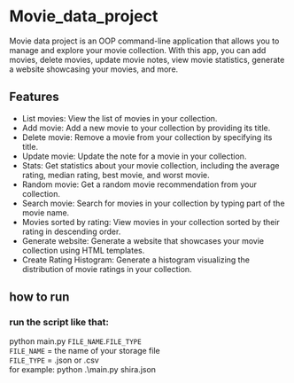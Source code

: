 # Movie_data_project


Movie data project is an OOP command-line application that allows you to manage and explore your movie collection. With this app, you can add movies, delete movies, update movie notes, view movie statistics, generate a website showcasing your movies, and more.

## Features

- List movies: View the list of movies in your collection.
- Add movie: Add a new movie to your collection by providing its title.
- Delete movie: Remove a movie from your collection by specifying its title.
- Update movie: Update the note for a movie in your collection.
- Stats: Get statistics about your movie collection, including the average rating, median rating, best movie, and worst movie.
- Random movie: Get a random movie recommendation from your collection.
- Search movie: Search for movies in your collection by typing part of the movie name.
- Movies sorted by rating: View movies in your collection sorted by their rating in descending order.
- Generate website: Generate a website that showcases your movie collection using HTML templates.
- Create Rating Histogram: Generate a histogram visualizing the distribution of movie ratings in your collection.

## how to run
### run the script like that:
python main.py `FILE_NAME`.`FILE_TYPE`
  <br/>
  `FILE_NAME` = the name of your storage file 
   <br/>
  `FILE_TYPE` = .json or .csv
  <br/>
  for example:
  python .\main.py shira.json
  
